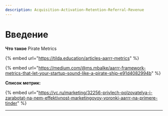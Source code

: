 ```yaml
---
description: Acquisition-Activation-Retention-Referral-Revenue
---
```


# Введение

**Что такое** Pirate Metrics

{% embed url="https://tilda.education/articles-aarrr-metrics" %}



{% embed url="https://medium.com/@ms.mbalke/aarrr-framework-metrics-that-let-your-startup-sound-like-a-pirate-ship-e91d4082994b" %}

**Список метрик:**

{% embed url="https://vc.ru/marketing/32256-privlech-polzovatelya-i-zarabotat-na-nem-effektivnost-marketingovoy-voronki-aarrr-na-primere-tinder" %}

****
